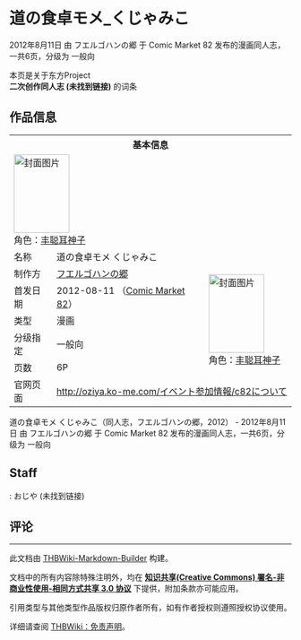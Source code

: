 # 道の食卓モメ_くじゃみこ

<!-- source html: G:\repos\THBWiki-Markdown-Builder\THBWikiMarkdown\Temp\main\5\59\ns0%3A%E9%81%93%E3%81%AE%E9%A3%9F%E5%8D%93%E3%83%A2%E3%83%A1_%E3%81%8F%E3%81%98%E3%82%83%E3%81%BF%E3%81%93.html -->

2012年8月11日 由 フエルゴハンの郷 于 Comic Market 82 发布的漫画同人志，一共6页，分级为 一般向

本页是关于东方Project  
 **二次创作同人志 (未找到链接)** 的词条

## 作品信息

<table><tbody><tr><th colspan="3">基本信息</th></tr><tr><td class="cover-artwork-mobile" colspan="2"><a href="./文件-道の食卓モメ_くじゃみこ封面.jpg.md" class="image" title="封面图片"><img alt="封面图片" src="https://upload.thwiki.cc/thumb/3/33/%E9%81%93%E3%81%AE%E9%A3%9F%E5%8D%93%E3%83%A2%E3%83%A1_%E3%81%8F%E3%81%98%E3%82%83%E3%81%BF%E3%81%93%E5%B0%81%E9%9D%A2.jpg/99px-%E9%81%93%E3%81%AE%E9%A3%9F%E5%8D%93%E3%83%A2%E3%83%A1_%E3%81%8F%E3%81%98%E3%82%83%E3%81%BF%E3%81%93%E5%B0%81%E9%9D%A2.jpg" decoding="async" loading="lazy" width="99" height="140" srcset="https://upload.thwiki.cc/thumb/3/33/%E9%81%93%E3%81%AE%E9%A3%9F%E5%8D%93%E3%83%A2%E3%83%A1_%E3%81%8F%E3%81%98%E3%82%83%E3%81%BF%E3%81%93%E5%B0%81%E9%9D%A2.jpg/148px-%E9%81%93%E3%81%AE%E9%A3%9F%E5%8D%93%E3%83%A2%E3%83%A1_%E3%81%8F%E3%81%98%E3%82%83%E3%81%BF%E3%81%93%E5%B0%81%E9%9D%A2.jpg 1.5x, https://upload.thwiki.cc/thumb/3/33/%E9%81%93%E3%81%AE%E9%A3%9F%E5%8D%93%E3%83%A2%E3%83%A1_%E3%81%8F%E3%81%98%E3%82%83%E3%81%BF%E3%81%93%E5%B0%81%E9%9D%A2.jpg/198px-%E9%81%93%E3%81%AE%E9%A3%9F%E5%8D%93%E3%83%A2%E3%83%A1_%E3%81%8F%E3%81%98%E3%82%83%E3%81%BF%E3%81%93%E5%B0%81%E9%9D%A2.jpg 2x" data-file-width="283" data-file-height="400"></a><div class="cover-char">角色：<a href="./丰聪耳神子.md" title="丰聪耳神子">丰聪耳神子</a></div></td>
</tr><tr><td class="label">名称</td><td colspan="2"> 道の食卓モメ くじゃみこ </td></tr><tr><td class="label">制作方</td><td><a href="./フエルゴハンの郷.md" title="フエルゴハンの郷">フエルゴハンの郷</a></td><td class="cover-artwork" rowspan="5" style="min-width:140px;"><a href="./文件-道の食卓モメ_くじゃみこ封面.jpg.md" class="image" title="封面图片"><img alt="封面图片" src="https://upload.thwiki.cc/thumb/3/33/%E9%81%93%E3%81%AE%E9%A3%9F%E5%8D%93%E3%83%A2%E3%83%A1_%E3%81%8F%E3%81%98%E3%82%83%E3%81%BF%E3%81%93%E5%B0%81%E9%9D%A2.jpg/99px-%E9%81%93%E3%81%AE%E9%A3%9F%E5%8D%93%E3%83%A2%E3%83%A1_%E3%81%8F%E3%81%98%E3%82%83%E3%81%BF%E3%81%93%E5%B0%81%E9%9D%A2.jpg" decoding="async" loading="lazy" width="99" height="140" srcset="https://upload.thwiki.cc/thumb/3/33/%E9%81%93%E3%81%AE%E9%A3%9F%E5%8D%93%E3%83%A2%E3%83%A1_%E3%81%8F%E3%81%98%E3%82%83%E3%81%BF%E3%81%93%E5%B0%81%E9%9D%A2.jpg/148px-%E9%81%93%E3%81%AE%E9%A3%9F%E5%8D%93%E3%83%A2%E3%83%A1_%E3%81%8F%E3%81%98%E3%82%83%E3%81%BF%E3%81%93%E5%B0%81%E9%9D%A2.jpg 1.5x, https://upload.thwiki.cc/thumb/3/33/%E9%81%93%E3%81%AE%E9%A3%9F%E5%8D%93%E3%83%A2%E3%83%A1_%E3%81%8F%E3%81%98%E3%82%83%E3%81%BF%E3%81%93%E5%B0%81%E9%9D%A2.jpg/198px-%E9%81%93%E3%81%AE%E9%A3%9F%E5%8D%93%E3%83%A2%E3%83%A1_%E3%81%8F%E3%81%98%E3%82%83%E3%81%BF%E3%81%93%E5%B0%81%E9%9D%A2.jpg 2x" data-file-width="283" data-file-height="400"></a><div class="cover-char">角色：<a href="./丰聪耳神子.md" title="丰聪耳神子">丰聪耳神子</a></div></td>
</tr><tr><td class="label">首发日期</td><td>2012-08-11&#160;（<a href="/展会作品列表?e=Comic+Market%2382">Comic Market 82</a>）</td></tr><tr><td class="label">类型</td><td>漫画</td></tr><tr><td class="label">分级指定</td><td>一般向</td></tr><tr><td class="label">页数</td><td>6P</td></tr>
<tr><td class="label">官网页面</td><td colspan="2"><a rel="nofollow" class="external free" href="http://oziya.ko-me.com/イベント参加情報/c82について">http://oziya.ko-me.com/イベント参加情報/c82について</a></td></tr></tbody></table>

道の食卓モメ くじゃみこ（同人志，フエルゴハンの郷，2012） - 2012年8月11日 由 フエルゴハンの郷 于 Comic Market 82 发布的漫画同人志，一共6页，分级为 一般向

## Staff
: おじや (未找到链接)


## 评论




---

此文档由 [THBWiki-Markdown-Builder](https://github.com/Delsin-Yu/THBWiki-Markdown-Builder) 构建。

文档中的所有内容除特殊注明外，均在 [**知识共享(Creative Commons) 署名-非商业性使用-相同方式共享 3.0 协议**](https://creativecommons.org/licenses/by-sa/3.0/deed.zh-hans) 下提供，附加条款亦可能应用。

引用类型与其他类型作品版权归原作者所有，如有作者授权则遵照授权协议使用。

详细请查阅 [THBWiki：免责声明](https://thbwiki.cc/THBWiki:%E5%85%8D%E8%B4%A3%E5%A3%B0%E6%98%8E)。

